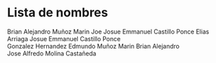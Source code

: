 # Lista de nombres  
Brian Alejandro Muñoz Marin
Joe
Josue Emmanuel Castillo Ponce
Elias Arriaga
Josue Emmanuel Castillo Ponce    
Gonzalez Hernandez Edmundo
Muñoz Marin Brian Alejandro  
Jose Alfredo Molina Castañeda  
